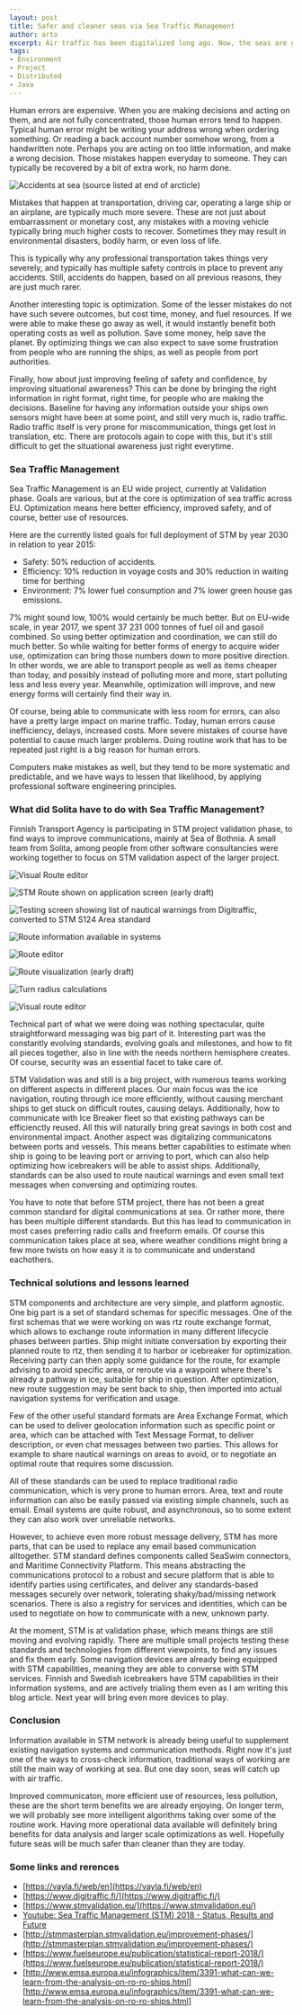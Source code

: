 ```yaml
---
layout: post
title: Safer and cleaner seas via Sea Traffic Management
author: arto
excerpt: Air traffic has been digitalized long ago. Now, the seas are going same route as well. Future holds much safer and cleaner marine traffic for all of us. 
tags:
- Environment
- Project
- Distributed
- Java
---
```


Human errors are expensive. When you are making decisions and acting on them, and are not fully concentrated, those human errors tend to happen. Typical human error might be writing your address wrong when ordering something. Or reading a back account number somehow wrong, from a handwritten note. Perhaps you are acting on too little information, and make a wrong decision. Those mistakes happen everyday to someone. They can typically be recovered by a bit of extra work, no harm done.

![Accidents at sea (source listed at end of arcticle)](/img/safer-and-cleaner-seas/marine_casualty_information.png)

Mistakes that happen at transportation, driving car, operating a large ship or an airplane, are typically much more severe. These are not just about embarrassment or monetary cost, any mistakes with a moving vehicle typically bring much higher costs to recover. Sometimes they may result in environmental disasters, bodily harm, or even loss of life.

This is typically why any professional transportation takes things very severely, and typically has multiple safety controls in place to prevent any accidents. Still, accidents do happen, based on all previous reasons, they are just much rarer.

Another interesting topic is optimization. Some of the lesser mistakes do not have such severe outcomes, but cost time, money, and fuel resources. If we were able to make these go away as well, it would instantly benefit both operating costs as well as pollution. Save some money, help save the planet. By optimizing things we can also expect to save some frustration from people who are running the ships, as well as people from port authorities.

Finally, how about just improving feeling of safety and confidence, by improving situational awareness? This can be done by bringing the right information in right format, right time, for people who are making the decisions. Baseline for having any information outside your ships own sensors might have been at some point, and still very much is, radio traffic. Radio traffic itself is very prone for miscommunication, things get lost in translation, etc. There are protocols again to cope with this, but it's still difficult to get the situational awareness just right everytime.

### Sea Traffic Management

Sea Traffic Management is an EU wide project, currently at Validation phase. Goals are various, but at the core is optimization of sea traffic across EU. Optimization means here better efficiency, improved safety, and of course, better use of resources. 

Here are the currently listed goals for full deployment of STM by year 2030 in relation to year 2015:
- Safety: 50% reduction of accidents.
- Efficiency: 10% reduction in voyage costs and 30% reduction in waiting time for berthing
- Environment: 7% lower fuel consumption and 7% lower green house gas emissions.

7% might sound low, 100% would certainly be much better. But on EU-wide scale, in year 2017, we spent 37 231 000 tonnes of fuel oil and gasoil combined. So using better optimization and coordination, we can still do much better. So while waiting for better forms of energy to acquire wider use, optimization can bring those numbers down to more positive direction. In other words, we are able to transport people as well as items cheaper than today, and possibly instead of polluting more and more, start polluting less and less every year. Meanwhile, optimization will improve, and new energy forms will certainly find their way in.

Of course, being able to communicate with less room for errors, can also have a pretty large impact on marine traffic. Today, human errors cause inefficiency, delays, increased costs. More severe mistakes of course have potential to cause much larger problems. Doing routine work that has to be repeated just right is a big reason for human errors.

Computers make mistakes as well, but they tend to be more systematic and predictable, and we have ways to lessen that likelihood, by applying professional software engineering principles.

### What did Solita have to do with Sea Traffic Management?

Finnish Transport Agency is participating in STM project validation phase, to find ways to improve communications, mainly at Sea of Bothnia. A small team from Solita, among people from other software consultancies were working together to focus on STM validation aspect of the larger project.

![Visual Route editor](/img/safer-and-cleaner-seas/complex_route_editing.png)

![STM Route shown on application screen (early draft)](/img/safer-and-cleaner-seas/complex_route_visualization.png)

![Testing screen showing list of nautical warnings from Digitraffic, converted to STM S124 Area standard](/img/safer-and-cleaner-seas/nautical_warnings_test_screen.png)

![Route information available in systems](/img/safer-and-cleaner-seas/route_and_vessel_popup.png)

![Route editor](/img/safer-and-cleaner-seas/route_editing.png)

![Route visualization (early draft)](/img/safer-and-cleaner-seas/route_visualization.png)

![Turn radius calculations](/img/safer-and-cleaner-seas/turn_radius.png)

![Visual route editor](/img/safer-and-cleaner-seas/visual_route_editor.png)

Technical part of what we were doing was nothing spectacular, quite straightforward messaging was big part of it. Interesting part was the constantly evolving standards, evolving goals and milestones, and how to fit all pieces together, also in line with the needs northern hemisphere creates. Of course, security was an essential facet to take care of.

STM Validation was and still is a big project, with numerous teams working on different aspects in different places. Our main focus was the ice navigation, routing through ice more efficiently, without causing merchant ships to get stuck on difficult routes, causing delays. Additionally, how to communicate with Ice Breaker fleet so that existing pathways can be efficienctly reused. All this will naturally bring great savings in both cost and environmental impact. Another aspect was digitalizing communicatons between ports and vessels. This means better capabilities to estimate when ship is going to be leaving port or arriving to port, which can also help optimizing how icebreakers will be able to assist ships. Additionally, standards can be also used to route nautical warnings and even small text messages when conversing and optimizing routes.

You have to note that before STM project, there has not been a great common standard for digital communications at sea. Or rather more, there has been multiple different standards. But this has lead to communication in most cases preferring radio calls and freeform emails. Of course this communication takes place at sea, where weather conditions might bring a few more twists on how easy it is to communicate and understand eachothers.

### Technical solutions and lessons learned

STM components and architecture are very simple, and platform agnostic. One big part is a set of standard schemas for specific messages. One of the first  schemas that we were working on was rtz route exchange format, which allows to exchange route information in many different lifecycle phases between parties. Ship might initiate conversation by exporting their planned route to rtz, then sending it to harbor or icebreaker for optimization. Receiving party can then apply some guidance for the route, for example advising to avoid specific area, or reroute via a waypoint where there's already a pathway in ice, suitable for ship in question. After optimization, new route suggestion may be sent back to ship, then imported into actual navigation systems for verification and usage.

Few of the other useful standard formats are Area Exchange Format, which can be used to deliver geolocation information such as specific point or area, which can be attached with Text Message Format, to deliver description, or even chat messages between two parties. This allows for example to share nautical warnings on areas to avoid, or to negotiate an optimal route that requires some discussion. 

All of these standards can be used to replace traditional radio communication, which is very prone to human errors. Area, text and route information can also be easily passed via existing simple channels, such as email. Email systems are quite robust, and asynchronous, so to some extent they can also work over unreliable networks. 

However, to achieve even more robust message delivery, STM has more parts, that can be used to replace any email based communication alltogether. STM standard defines components called SeaSwim connectors, and Maritime Connectivity Platform. This means abstracting the communications protocol to a robust and secure platform that is able to identify parties using certificates, and deliver any standards-based messages securely over network, tolerating shaky/bad/missing network scenarios. There is also a registry for services and identities, which can be used to negotiate on how to communicate with a new, unknown party. 

At the moment, STM is at validation phase, which means things are still moving and evolving rapidly. There are multiple small projects testing these standards and technologies from different viewpoints, to find any issues and fix them early. Some navigation devices are already being equipped with STM capabilities, meaning they are able to converse with STM services. Finnish and Swedish icebreakers have STM capabilities in their information systems, and are actively trialing them even as I am writing this blog article. Next year will bring even more devices to play. 

### Conclusion

Information available in STM network is already being useful to supplement existing navigation systems and communication methods. Right now it's just one of the ways to cross-check information, traditional ways of working are still the main way of working at sea. But one day soon, seas will catch up with air traffic.

Improved communicaton, more efficient use of resources, less pollution, these are the short term benefits we are already enjoying. On longer term, we will probably see more intelligent algorithms taking over some of the routine work. Having more operational data available will definitely bring benefits for data analysis and larger scale optimizations as well. Hopefully future seas will be much safer than cleaner than they are today.


### Some links and rerences

- [https://vayla.fi/web/en](https://vayla.fi/web/en)
- [https://www.digitraffic.fi/](https://www.digitraffic.fi/)
- [https://www.stmvalidation.eu/](https://www.stmvalidation.eu/)
- [Youtube: Sea Traffic Management (STM) 2018 - Status, Results and Future](https://www.youtube.com/watch?v=vutEjuR4r6c)
- [http://stmmasterplan.stmvalidation.eu/improvement-phases/](http://stmmasterplan.stmvalidation.eu/improvement-phases/)
- [https://www.fuelseurope.eu/publication/statistical-report-2018/](https://www.fuelseurope.eu/publication/statistical-report-2018/)
- [http://www.emsa.europa.eu/infographics/item/3391-what-can-we-learn-from-the-analysis-on-ro-ro-ships.html][http://www.emsa.europa.eu/infographics/item/3391-what-can-we-learn-from-the-analysis-on-ro-ro-ships.html]


